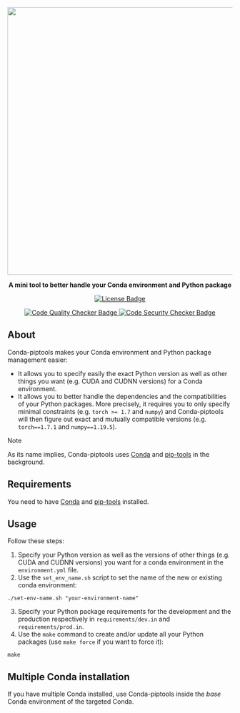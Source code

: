 <p align="center">
  <img width=600 src="https://github.com/user-attachments/assets/a77313b6-1a42-46c1-8230-708af3c50a50">
</p>
<p align="center">
  <b>A mini tool to better handle your Conda environment and Python package</b>
</p>
<p align="center">
  <a href="https://github.com/pabroux/conda-piptools/blob/master/LICENSE">
    <picture>
      <img src="https://img.shields.io/github/license/pabroux/conda-piptools.svg?label=Licence" alt="License Badge">
    </picture>
  </a>
</p>
<p align="center">
  <a href="https://github.com/pabroux/conda-piptools/actions/workflows/code-quality-checker.yml">
    <picture>
      <img src="https://github.com/pabroux/conda-piptools/actions/workflows/code-quality-checker.yml/badge.svg" alt="Code Quality Checker Badge">
    </picture>
  </a>
  <a href="https://github.com/pabroux/conda-piptools/actions/workflows/code-security-checker.yml">
    <picture>
      <img src="https://github.com/pabroux/conda-piptools/actions/workflows/code-security-checker.yml/badge.svg" alt="Code Security Checker Badge">
    </picture>
  </a>
</p>

## About

Conda-piptools makes your Conda environment and Python package management easier:
- It allows you to specify easily the exact Python version as well as other things you want (e.g. CUDA and CUDNN versions) for a Conda environment.
- It allows you to better handle the dependencies and the compatibilities of your Python packages. More precisely, it requires you to only specify minimal constraints (e.g. `torch >= 1.7` and `numpy`) and Conda-piptools will then figure out exact and mutually compatible versions (e.g. `torch==1.7.1` and `numpy==1.19.5`).

> [!NOTE]
> As its name implies, Conda-piptools uses [Conda](https://anaconda.org/anaconda/conda) and [pip-tools](https://github.com/jazzband/pip-tools) in the background.

## Requirements

You need to have [Conda](https://anaconda.org/anaconda/conda) and [pip-tools](https://pip-tools.readthedocs.io/) installed.

## Usage

Follow these steps:

1. Specify your Python version as well as the versions of other things (e.g. CUDA and CUDNN versions) you want for a conda environment in the `environment.yml` file.
2. Use the `set_env_name.sh` script to set the name of the new or existing conda environment:
```
./set-env-name.sh "your-environment-name"
```
3. Specify your Python package requirements for the development and the production respectively in `requirements/dev.in` and `requirements/prod.in`.
4. Use the `make` command to create and/or update all your Python packages (use `make force` if you want to force it):
```
make
```

## Multiple Conda installation

If you have multiple Conda installed, use Conda-piptools inside the _base_ Conda environment of the targeted Conda.
